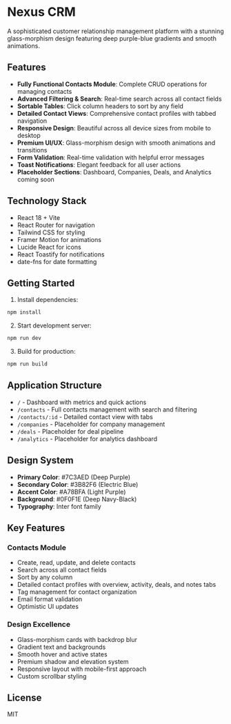 # Nexus CRM

A sophisticated customer relationship management platform with a stunning glass-morphism design featuring deep purple-blue gradients and smooth animations.

## Features

- **Fully Functional Contacts Module**: Complete CRUD operations for managing contacts
- **Advanced Filtering & Search**: Real-time search across all contact fields
- **Sortable Tables**: Click column headers to sort by any field
- **Detailed Contact Views**: Comprehensive contact profiles with tabbed navigation
- **Responsive Design**: Beautiful across all device sizes from mobile to desktop
- **Premium UI/UX**: Glass-morphism design with smooth animations and transitions
- **Form Validation**: Real-time validation with helpful error messages
- **Toast Notifications**: Elegant feedback for all user actions
- **Placeholder Sections**: Dashboard, Companies, Deals, and Analytics coming soon

## Technology Stack

- React 18 + Vite
- React Router for navigation
- Tailwind CSS for styling
- Framer Motion for animations
- Lucide React for icons
- React Toastify for notifications
- date-fns for date formatting

## Getting Started

1. Install dependencies:
```bash
npm install
```

2. Start development server:
```bash
npm run dev
```

3. Build for production:
```bash
npm run build
```

## Application Structure

- `/` - Dashboard with metrics and quick actions
- `/contacts` - Full contacts management with search and filtering
- `/contacts/:id` - Detailed contact view with tabs
- `/companies` - Placeholder for company management
- `/deals` - Placeholder for deal pipeline
- `/analytics` - Placeholder for analytics dashboard

## Design System

- **Primary Color**: #7C3AED (Deep Purple)
- **Secondary Color**: #3B82F6 (Electric Blue)
- **Accent Color**: #A78BFA (Light Purple)
- **Background**: #0F0F1E (Deep Navy-Black)
- **Typography**: Inter font family

## Key Features

### Contacts Module
- Create, read, update, and delete contacts
- Search across all contact fields
- Sort by any column
- Detailed contact profiles with overview, activity, deals, and notes tabs
- Tag management for contact organization
- Email format validation
- Optimistic UI updates

### Design Excellence
- Glass-morphism cards with backdrop blur
- Gradient text and backgrounds
- Smooth hover and active states
- Premium shadow and elevation system
- Responsive layout with mobile-first approach
- Custom scrollbar styling

## License

MIT